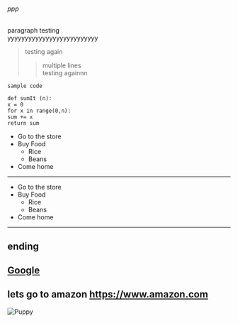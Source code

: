 ###### ppp
paragraph testing <br> yyyyyyyyyyyyyyyyyyyyyyyyyy
>testing again
>>multiple lines <br>
>>testing againnn
```
sample code
```
```
def sumIt (n):
x = 0
for x in range(0,n):
sum += x
return sum
```
* Go to the store
* Buy Food
    * Rice
    * Beans
* Come home
---
- Go to the store
- Buy Food
    * Rice
    * Beans
- Come home
***
ending
---
[Google](https://www.google.com)
---
lets go to amazon <https://www.amazon.com>
---
![Puppy](https://i.insider.com/5df126b679d7570ad2044f3e?width=1000&format=jpeg&auto=webp)